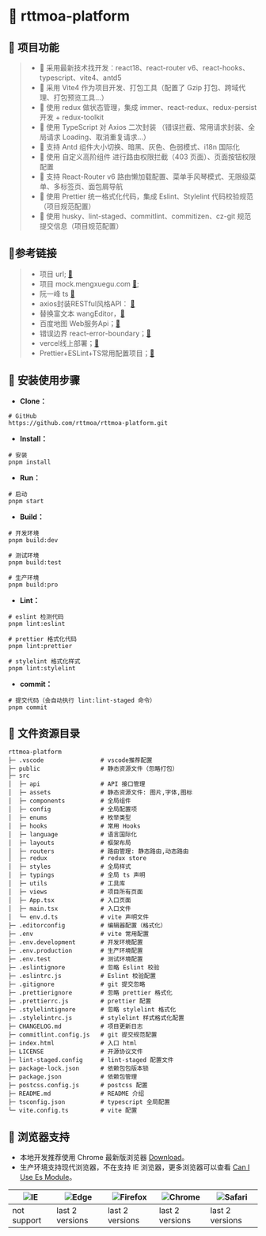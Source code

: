 # 📖 rttmoa-platform

## 🛫 项目功能

> -   🚀 采用最新技术找开发：react18、react-router v6、react-hooks、typescript、vite4、antd5
> -   🚀 采用 Vite4 作为项目开发、打包工具（配置了 Gzip 打包、跨域代理、打包预览工具…）
> -   🚀 使用 redux 做状态管理，集成 immer、react-redux、redux-persist 开发 + redux-toolkit
> -   🚀 使用 TypeScript 对 Axios 二次封装 （错误拦截、常用请求封装、全局请求 Loading、取消重复请求…）
> -   🚀 支持 Antd 组件大小切换、暗黑、灰色、色弱模式、i18n 国际化
> -   🚀 使用 自定义高阶组件 进行路由权限拦截（403 页面）、页面按钮权限配置
> -   🚀 支持 React-Router v6 路由懒加载配置、菜单手风琴模式、无限级菜单、多标签页、面包屑导航
> -   🚀 使用 Prettier 统一格式化代码，集成 Eslint、Stylelint 代码校验规范（项目规范配置）
> -   🚀 使用 husky、lint-staged、commitlint、commitizen、cz-git 规范提交信息（项目规范配置）

## 📑参考链接

> -   项目 url; [🚀](http://localhost:9527)
> -   项目 mock.mengxuegu.com [🚀](https://mock.mengxuegu.com/);
> -   阮一峰 ts [🚀](https://wangdoc.com/typescript/)
> -   axios封装RESTful风格API： [🚀](https://wocwin.github.io/t-ui/projectProblem/axios.html)
> -   替换富文本 wangEditor，[🚀](https://github.com/wangeditor-team/wangEditor)
> -   百度地图 Web服务Api；[🚀](https://lbsyun.baidu.com/faq/api?title=webapi)
> -   错误边界 react-error-boundary；[🚀](https://github.com/bvaughn/react-error-boundary)
> -   vercel线上部署；[🚀](https://vercel.com/)
> -   Prettier+ESLint+TS常用配置项目；[🚀](https://www.cnblogs.com/terrylin/p/17024130.html)

## 🌱 安装使用步骤

-   **Clone：**

```
# GitHub
https://github.com/rttmoa/rttmoa-platform.git
```

-   **Install：**

```
# 安装
pnpm install
```

-   **Run：**

```
# 启动
pnpm start
```

-   **Build：**

```
# 开发环境
pnpm build:dev

# 测试环境
pnpm build:test

# 生产环境
pnpm build:pro
```

-   **Lint：**

```
# eslint 检测代码
pnpm lint:eslint

# prettier 格式化代码
pnpm lint:prettier

# stylelint 格式化样式
pnpm lint:stylelint
```

-   **commit：**

```
# 提交代码（会自动执行 lint:lint-staged 命令）
pnpm commit
```

## 📂 文件资源目录

```
rttmoa-platform
├─ .vscode                # vscode推荐配置
├─ public                 # 静态资源文件（忽略打包）
├─ src
│  ├─ api                 # API 接口管理
│  ├─ assets              # 静态资源文件: 图片,字体,图标
│  ├─ components          # 全局组件
│  ├─ config              # 全局配置项
│  ├─ enums               # 枚举类型
│  ├─ hooks               # 常用 Hooks
│  ├─ language            # 语言国际化
│  ├─ layouts             # 框架布局
│  ├─ routers             # 路由管理: 静态路由,动态路由
│  ├─ redux               # redux store
│  ├─ styles              # 全局样式
│  ├─ typings             # 全局 ts 声明
│  ├─ utils               # 工具库
│  ├─ views               # 项目所有页面
│  ├─ App.tsx             # 入口页面
│  ├─ main.tsx            # 入口文件
│  └─ env.d.ts            # vite 声明文件
├─ .editorconfig          # 编辑器配置（格式化）
├─ .env                   # vite 常用配置
├─ .env.development       # 开发环境配置
├─ .env.production        # 生产环境配置
├─ .env.test              # 测试环境配置
├─ .eslintignore          # 忽略 Eslint 校验
├─ .eslintrc.js           # Eslint 校验配置
├─ .gitignore             # git 提交忽略
├─ .prettierignore        # 忽略 prettier 格式化
├─ .prettierrc.js         # prettier 配置
├─ .stylelintignore       # 忽略 stylelint 格式化
├─ .stylelintrc.js        # stylelint 样式格式化配置
├─ CHANGELOG.md           # 项目更新日志
├─ commitlint.config.js   # git 提交规范配置
├─ index.html             # 入口 html
├─ LICENSE                # 开源协议文件
├─ lint-staged.config     # lint-staged 配置文件
├─ package-lock.json      # 依赖包包版本锁
├─ package.json           # 依赖包管理
├─ postcss.config.js      # postcss 配置
├─ README.md              # README 介绍
├─ tsconfig.json          # typescript 全局配置
└─ vite.config.ts         # vite 配置
```

## 🚨 浏览器支持

-   本地开发推荐使用 Chrome 最新版浏览器 [Download](https://www.google.com/intl/zh-CN/chrome/)。
-   生产环境支持现代浏览器，不在支持 IE 浏览器，更多浏览器可以查看 [Can I Use Es Module](https://caniuse.com/?search=ESModule)。

| ![IE](https://i.imgtg.com/2023/04/11/8z7ot.png) | ![Edge](https://i.imgtg.com/2023/04/11/8zr3p.png) | ![Firefox](https://i.imgtg.com/2023/04/11/8zKiU.png) | ![Chrome](https://i.imgtg.com/2023/04/11/8zNrx.png) | ![Safari](https://i.imgtg.com/2023/04/11/8zeGj.png) |
| ----------------------------------------------- | ------------------------------------------------- | ---------------------------------------------------- | --------------------------------------------------- | --------------------------------------------------- |
| not support                                     | last 2 versions                                   | last 2 versions                                      | last 2 versions                                     | last 2 versions                                     |
